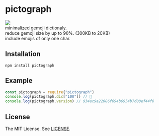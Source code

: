 pictograph
=====
[![][mit-badge]][mit]  
minimalized gemoji dictionaly.  
reduce gemoji size by up to 90%. (300KB to 20KB)  
include emojis of only one char.

Installation
-----
```
npm install pictograph
```

Example
-----
```js
const pictograph = require("pictograph")
console.log(pictograph.dic["100"]) // 💯
console.log(pictograph.version) // 934ac9a22086f694b6954b7d88ef44f0
```

License
-----
The MIT License. See [LICENSE](LICENSE).

[mit]: http://opensource.org/licenses/MIT
[mit-badge]:https://img.shields.io/badge/license-MIT-444444.svg?style=flat-square
